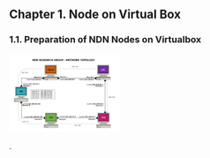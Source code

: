  ## Chapter 1. Node on Virtual Box
 ### 1.1. Preparation of NDN Nodes on Virtualbox
  <img src="https://github.com/syaifulahdan/Mini-NDN-Work/blob/main/Assignment%202:NDNrg-Topology/NDNrg-Image-Topology/ndnrg-config_08.png" width="200">

 
.
